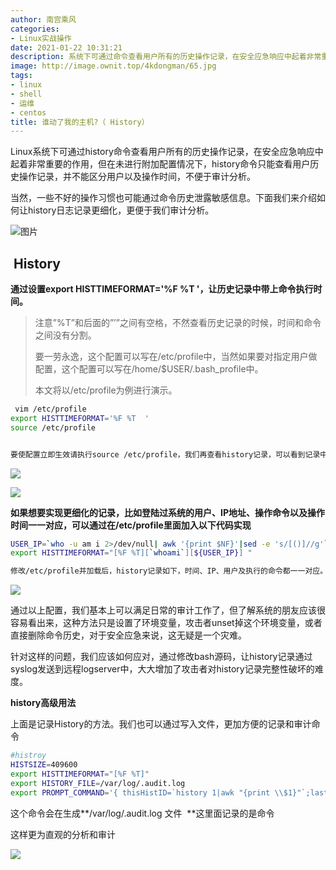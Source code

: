 ```yaml
---
author: 南宫乘风
categories:
- Linux实战操作
date: 2021-01-22 10:31:21
description: 系统下可通过命令查看用户所有的历史操作记录，在安全应急响应中起着非常重要的作用，但在未进行附加配置情况下，命令只能查看用户历史操作记录，并不能区分用户以及操作时间，不便于审计分析。当然，一些不好的操作。。。。。。。
image: http://image.ownit.top/4kdongman/65.jpg
tags:
- linux
- shell
- 运维
- centos
title: 谁动了我的主机?（ History）
---
```


<!--more-->

Linux系统下可通过history命令查看用户所有的历史操作记录，在安全应急响应中起着非常重要的作用，但在未进行附加配置情况下，history命令只能查看用户历史操作记录，并不能区分用户以及操作时间，不便于审计分析。

当然，一些不好的操作习惯也可能通过命令历史泄露敏感信息。下面我们来介绍如何让history日志记录更细化，更便于我们审计分析。

![图片](http://image.ownit.top/csdn/c5ee7c661ce1daa542d25862d986a755.png)

##  History

**通过设置export HISTTIMEFORMAT='\%F \%T '，让历史记录中带上命令执行时间。**

> 注意”\%T”和后面的”’”之间有空格，不然查看历史记录的时候，时间和命令之间没有分割。
> 
> 要一劳永逸，这个配置可以写在/etc/profile中，当然如果要对指定用户做配置，这个配置可以写在/home/\$USER/.bash\_profile中。
> 
> 本文将以/etc/profile为例进行演示。

```bash
 vim /etc/profile
export HISTTIMEFORMAT='%F %T  '
source /etc/profile


要使配置立即生效请执行source /etc/profile，我们再查看history记录，可以看到记录中带上了命令执行时间。
```

![](http://image.ownit.top/csdn/20210122093349178.png)

![](http://image.ownit.top/csdn/20210122093423492.png)

**如果想要实现更细化的记录，比如登陆过系统的用户、IP地址、操作命令以及操作时间一一对应，可以通过在/etc/profile里面加入以下代码实现**

```bash
USER_IP=`who -u am i 2>/dev/null| awk '{print $NF}'|sed -e 's/[()]//g'`
export HISTTIMEFORMAT="[%F %T][`whoami`][${USER_IP}] "

修改/etc/profile并加载后，history记录如下，时间、IP、用户及执行的命令都一一对应。

```

![](http://image.ownit.top/csdn/20210122094533272.png)

通过以上配置，我们基本上可以满足日常的审计工作了，但了解系统的朋友应该很容易看出来，这种方法只是设置了环境变量，攻击者unset掉这个环境变量，或者直接删除命令历史，对于安全应急来说，这无疑是一个灾难。

针对这样的问题，我们应该如何应对，通过修改bash源码，让history记录通过syslog发送到远程logserver中，大大增加了攻击者对history记录完整性破坏的难度。

**history高级用法**

上面是记录History的方法。我们也可以通过写入文件，更加方便的记录和审计命令

```bash
#histroy
HISTSIZE=409600
export HISTTIMEFORMAT="[%F %T]"
export HISTORY_FILE=/var/log/.audit.log
export PROMPT_COMMAND='{ thisHistID=`history 1|awk "{print \\$1}"`;lastCommand=`history 1| awk "{\\$1=\"\" ;print}"`;user=`id -un`;whoStr=(`who -u am i`);realUser=${whoStr[0]};logMonth=${whoStr[2]};logDay=${whoStr[3]};logTime=${whoStr[4]};pid=${whoStr[6]};ip=${whoStr[7]};if [ ${thisHistID}x != ${lastHistID}x ];then echo -E `date "+%Y/%m/%d %H:%M:%S"` $user\($realUser\)@$ip[PID:$pid][LOGIN:$logMonth $logDay $logTime] --- $lastCommand ;lastHistID=$thisHistID;fi; } >> $HISTORY_FILE'
```

这个命令会在生成**/var/log/.audit.log 文件  **这里面记录的是命令

这样更为直观的分析和审计

![](http://image.ownit.top/csdn/20210122103009686.png)